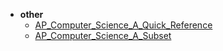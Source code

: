 * **other**
    * [AP_Computer_Science_A_Quick_Reference](ap/csa/other/AP_Computer_Science_A_Quick_Reference.md)
    * [AP_Computer_Science_A_Subset](ap/csa/other/AP_Computer_Science_A_Subset.md)
    